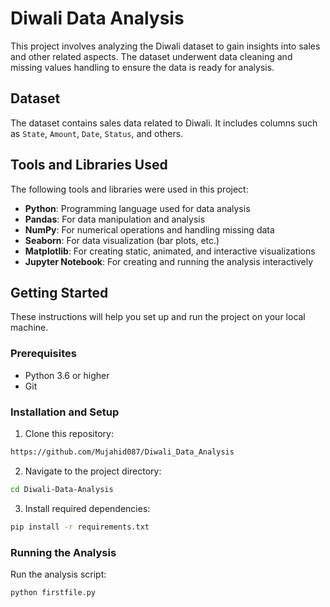 # Diwali Data Analysis

This project involves analyzing the Diwali dataset to gain insights into sales and other related aspects. The dataset underwent data cleaning and missing values handling to ensure the data is ready for analysis.

## Dataset

The dataset contains sales data related to Diwali. It includes columns such as `State`, `Amount`, `Date`, `Status`, and others.

## Tools and Libraries Used

The following tools and libraries were used in this project:
- **Python**: Programming language used for data analysis
- **Pandas**: For data manipulation and analysis
- **NumPy**: For numerical operations and handling missing data
- **Seaborn**: For data visualization (bar plots, etc.)
- **Matplotlib**: For creating static, animated, and interactive visualizations
- **Jupyter Notebook**: For creating and running the analysis interactively

## Getting Started

These instructions will help you set up and run the project on your local machine.

### Prerequisites

* Python 3.6 or higher
* Git

### Installation and Setup

1. Clone this repository:
```bash
https://github.com/Mujahid087/Diwali_Data_Analysis
```

2. Navigate to the project directory:
```bash
cd Diwali-Data-Analysis
```

3. Install required dependencies:
```bash
pip install -r requirements.txt
```

### Running the Analysis

Run the analysis script:
```bash
python firstfile.py
```
